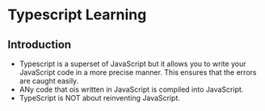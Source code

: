 # Typescript Learning

## Introduction

- Typescript is a superset of JavaScript but it allows you to write your JavaScript code in a more precise manner. This ensures that the errors are caught easily.
- ANy code that ois written in JavaScript is compiled into JavaScript.
- TypeScript is NOT about reinventing JavaScript.

